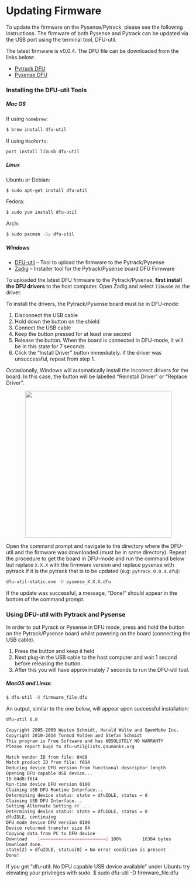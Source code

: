# Updating Firmware

To update the firmware on the Pysense/Pytrack, please see the following instructions. The firmware of both Pysense and Pytrack can be updated via the USB port using the terminal tool, DFU-util.

The latest firmware is v0.0.4. The DFU file can be downloaded from the links below:

- [Pytrack DFU](https://software.pycom.io/downloads/pytrack_0.0.6.dfu)
- [Pysense DFU](https://software.pycom.io/downloads/pysense_0.0.6.dfu)

### Installing the DFU-util Tools

##### Mac OS

If using ``homebrew``:

```bash
$ brew install dfu-util
```

If using ``MacPorts``:

```bash
port install libusb dfu-util
```

##### Linux

Ubuntu or Debian:

```bash
$ sudo apt-get install dfu-util
```

Fedora:

```bash
$ sudo yum install dfu-util
```

Arch:

```bash
$ sudo pacman -Sy dfu-util
```

##### Windows

- [DFU-util](http://dfu-util.sourceforge.net/releases/dfu-util-0.8-binaries/win32-mingw32/dfu-util-static.exe) – Tool to upload the firmware to the Pytrack/Pysense
- [Zadig](http://zadig.akeo.ie/) – Installer tool for the Pytrack/Pysense board DFU Firmware 

To uploaded the latest DFU firmware to the Pytrack/Pysense, **first install the DFU drivers** to the host computer. Open Zadig and select ``libusbK`` as the driver.

To install the drivers, the Pytrack/Pysense board must be in DFU-mode:

1. Disconnect the USB cable
2. Hold down the button on the shield
3. Connect the USB cable
4. Keep the button pressed for at least one second
5. Release the button. When the board is connected in DFU-mode, it will be in this state for 7 seconds. 
6. Click the “Install Driver” button immediately. If the driver was unsuccessful, repeat from step 1. 

Occasionally, Windows will automatically install the incorrect drivers for the board. In this case, the button will be labelled “Reinstall Driver” or “Replace Driver”.

<p align="center"><img src ="../../../img/zadig.png" width="400"></p>

Open the command prompt and navigate to the directory where the DFU-util and the firmware was downloaded (must be in same directory). Repeat the procedure to get the board in DFU-mode and run the command below but replace ``X.X.X`` with the firmware version and replace pysense with pytrack if it is the pytrack that is to be updated (e.g: ``pytrack_0.0.4.dfu``):

```bash
dfu-util-static.exe -D pysense_X.X.X.dfu
```

If the update was successful, a message, “Done!” should appear in the bottom of the command prompt.

### Using DFU-util with Pytrack and Pysense

In order to put Pyrack or Pysense in DFU mode, press and hold the button on the Pytrack/Pysense board whilst powering on the board (connecting the USB cable).

1. Press the button and keep it held
2. Next plug-in the USB cable to the host computer and wait 1 second before releasing the button.
3. After this you will have approximately 7 seconds to run the DFU-util tool.

##### MacOS and Linux:

```bash
$ dfu-util -D firmware_file.dfu
```

An output, similar to the one below, will appear upon successful installation:

```bash
dfu-util 0.8

Copyright 2005-2009 Weston Schmidt, Harald Welte and OpenMoko Inc.
Copyright 2010-2014 Tormod Volden and Stefan Schmidt
This program is Free Software and has ABSOLUTELY NO WARRANTY
Please report bugs to dfu-util@lists.gnumonks.org

Match vendor ID from file: 04d8
Match product ID from file: f014
Deducing device DFU version from functional descriptor length
Opening DFU capable USB device...
ID 04d8:f014
Run-time device DFU version 0100
Claiming USB DFU Runtime Interface...
Determining device status: state = dfuIDLE, status = 0
Claiming USB DFU Interface...
Setting Alternate Setting #0 ...
Determining device status: state = dfuIDLE, status = 0
dfuIDLE, continuing
DFU mode device DFU version 0100
Device returned transfer size 64
Copying data from PC to DFU device
Download    [=========================] 100%        16384 bytes
Download done.
state(2) = dfuIDLE, status(0) = No error condition is present
Done!
```

If you get "dfu-util: No DFU capable USB device available" under Ubuntu try elevating your privileges with sudo. 
$ sudo dfu-util -D firmware_file.dfu
